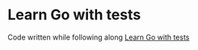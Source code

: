 # Learn Go with tests

Code written while following along [Learn Go with tests](https://quii.gitbook.io/learn-go-with-tests)
